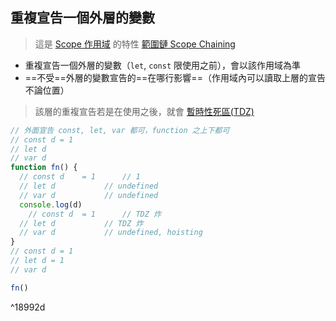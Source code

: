 ## 重複宣告一個外層的變數
>這是 [Scope 作用域](Scope%20作用域.md) 的特性 [範圍鏈 Scope Chaining](範圍鏈%20Scope%20Chaining.md)
- 重複宣告一個外層的變數（`let`, `const` 限使用之前），會以該作用域為準
- ==不受==外層的變數宣告的==在哪行影響==（作用域內可以讀取上層的宣告不論位置）

> 該層的重複宣告若是在使用之後，就會 [暫時性死區(TDZ)](暫時性死區(TDZ).md)

```js
// 外面宣告 const, let, var 都可，function 之上下都可
// const d = 1
// let d
// var d
function fn() {
  // const d	= 1		 // 1
  // let d			 // undefined
  // var d			 // undefined
  console.log(d)
	// const d	= 1		 // TDZ 炸
  // let d			 // TDZ 炸
  // var d			 // undefined, hoisting
}
// const d = 1
// let d = 1
// var d

fn()
```

^18992d
